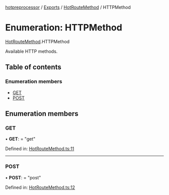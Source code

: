 [hotpreprocessor](../README.md) / [Exports](../modules.md) / [HotRouteMethod](../modules/hotroutemethod.md) / HTTPMethod

# Enumeration: HTTPMethod

[HotRouteMethod](../modules/hotroutemethod.md).HTTPMethod

Available HTTP methods.

## Table of contents

### Enumeration members

- [GET](hotroutemethod.httpmethod.md#get)
- [POST](hotroutemethod.httpmethod.md#post)

## Enumeration members

### GET

• **GET**: = "get"

Defined in: [HotRouteMethod.ts:11](https://github.com/OurFreeLight/HotPreprocessor/blob/5a339e8/src/HotRouteMethod.ts#L11)

___

### POST

• **POST**: = "post"

Defined in: [HotRouteMethod.ts:12](https://github.com/OurFreeLight/HotPreprocessor/blob/5a339e8/src/HotRouteMethod.ts#L12)
